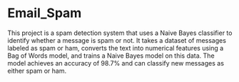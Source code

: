 # Email_Spam
This project is a spam detection system that uses a Naive Bayes classifier to identify whether a message is spam or not. It takes a dataset of messages labeled as spam or ham, converts the text into numerical features using a Bag of Words model, and trains a Naive Bayes model on this data. The model achieves an accuracy of 98.7% and can classify new messages as either spam or ham.
